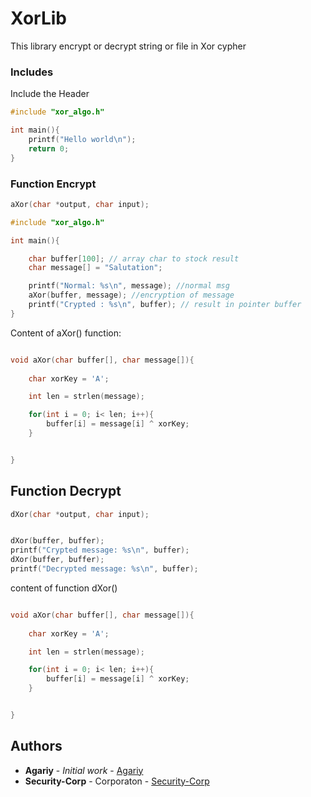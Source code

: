 # XorLib

This library encrypt or decrypt string or file in Xor cypher


### Includes

Include the Header
```c
#include "xor_algo.h"

int main(){
    printf("Hello world\n");
    return 0;
}
```

### Function Encrypt

```c
aXor(char *output, char input);
```
```c
#include "xor_algo.h"

int main(){

    char buffer[100]; // array char to stock result
    char message[] = "Salutation";

    printf("Normal: %s\n", message); //normal msg
    aXor(buffer, message); //encryption of message
    printf("Crypted : %s\n", buffer); // result in pointer buffer
}
```


Content of aXor() function:
```c

void aXor(char buffer[], char message[]){
    
    char xorKey = 'A';

    int len = strlen(message);

    for(int i = 0; i< len; i++){
        buffer[i] = message[i] ^ xorKey;
    }


}

```


## Function Decrypt

```c
dXor(char *output, char input);
```

```c

dXor(buffer, buffer);
printf("Crypted message: %s\n", buffer);
dXor(buffer, buffer);
printf("Decrypted message: %s\n", buffer);

```

content of function dXor()
```c

void aXor(char buffer[], char message[]){
    
    char xorKey = 'A';

    int len = strlen(message);

    for(int i = 0; i< len; i++){
        buffer[i] = message[i] ^ xorKey;
    }


}

```





## Authors

* **Agariy** - *Initial work* - [Agariy](https://github.com/agariy)
* **Security-Corp** - Corporaton - [Security-Corp](https://github.com/Security-corp)

